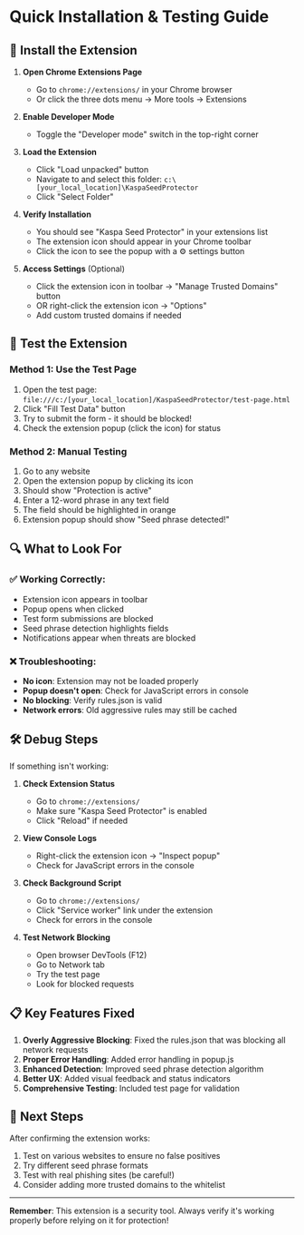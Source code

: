 # Quick Installation & Testing Guide

## 🚀 Install the Extension

1. **Open Chrome Extensions Page**
   - Go to `chrome://extensions/` in your Chrome browser
   - Or click the three dots menu → More tools → Extensions

2. **Enable Developer Mode**
   - Toggle the "Developer mode" switch in the top-right corner

3. **Load the Extension**
   - Click "Load unpacked" button
   - Navigate to and select this folder: `c:\[your_local_location]\KaspaSeedProtector`
   - Click "Select Folder"

4. **Verify Installation**
   - You should see "Kaspa Seed Protector" in your extensions list
   - The extension icon should appear in your Chrome toolbar
   - Click the icon to see the popup with a ⚙️ settings button

5. **Access Settings** (Optional)
   - Click the extension icon in toolbar → "Manage Trusted Domains" button
   - OR right-click the extension icon → "Options"
   - Add custom trusted domains if needed

## 🧪 Test the Extension

### Method 1: Use the Test Page
1. Open the test page: `file:///c:/[your_local_location]/KaspaSeedProtector/test-page.html`
2. Click "Fill Test Data" button
3. Try to submit the form - it should be blocked!
4. Check the extension popup (click the icon) for status

### Method 2: Manual Testing
1. Go to any website
2. Open the extension popup by clicking its icon
3. Should show "Protection is active"
4. Enter a 12-word phrase in any text field
5. The field should be highlighted in orange
6. Extension popup should show "Seed phrase detected!"

## 🔍 What to Look For

### ✅ Working Correctly:
- Extension icon appears in toolbar
- Popup opens when clicked
- Test form submissions are blocked
- Seed phrase detection highlights fields
- Notifications appear when threats are blocked

### ❌ Troubleshooting:
- **No icon**: Extension may not be loaded properly
- **Popup doesn't open**: Check for JavaScript errors in console
- **No blocking**: Verify rules.json is valid
- **Network errors**: Old aggressive rules may still be cached

## 🛠️ Debug Steps

If something isn't working:

1. **Check Extension Status**
   - Go to `chrome://extensions/`
   - Make sure "Kaspa Seed Protector" is enabled
   - Click "Reload" if needed

2. **View Console Logs**
   - Right-click the extension icon → "Inspect popup"
   - Check for JavaScript errors in the console

3. **Check Background Script**
   - Go to `chrome://extensions/`
   - Click "Service worker" link under the extension
   - Check for errors in the console

4. **Test Network Blocking**
   - Open browser DevTools (F12)
   - Go to Network tab
   - Try the test page
   - Look for blocked requests

## 📋 Key Features Fixed

1. **Overly Aggressive Blocking**: Fixed the rules.json that was blocking all network requests
2. **Proper Error Handling**: Added error handling in popup.js
3. **Enhanced Detection**: Improved seed phrase detection algorithm
4. **Better UX**: Added visual feedback and status indicators
5. **Comprehensive Testing**: Included test page for validation

## 🎯 Next Steps

After confirming the extension works:
1. Test on various websites to ensure no false positives
2. Try different seed phrase formats
3. Test with real phishing sites (be careful!)
4. Consider adding more trusted domains to the whitelist

---

**Remember**: This extension is a security tool. Always verify it's working properly before relying on it for protection!
